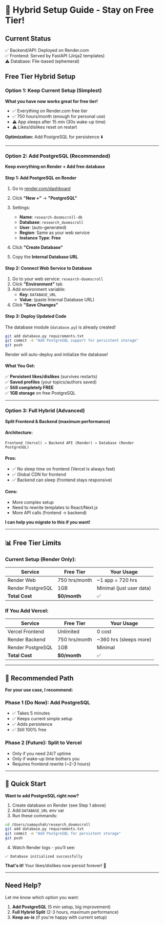 # 🎯 Hybrid Setup Guide - Stay on Free Tier!

## Current Status
✅ Backend/API: Deployed on Render.com  
✅ Frontend: Served by FastAPI (Jinja2 templates)  
⚠️ Database: File-based (ephemeral)  

## Free Tier Hybrid Setup

### Option 1: Keep Current Setup (Simplest)
**What you have now works great for free tier!**
- ✅ Everything on Render.com free tier
- ✅ 750 hours/month (enough for personal use)
- ⚠️ App sleeps after 15 min (30s wake-up time)
- ⚠️ Likes/dislikes reset on restart

**Optimization:** Add PostgreSQL for persistence ⬇️

---

### Option 2: Add PostgreSQL (Recommended)
**Keep everything on Render + Add free database**

#### Step 1: Add PostgreSQL on Render
1. Go to [render.com/dashboard](https://dashboard.render.com)
2. Click **"New +"** → **"PostgreSQL"**
3. Settings:
   - **Name**: `research-doomscroll-db`
   - **Database**: `research_doomscroll`
   - **User**: (auto-generated)
   - **Region**: Same as your web service
   - **Instance Type**: **Free**

4. Click **"Create Database"**
5. Copy the **Internal Database URL**

#### Step 2: Connect Web Service to Database
1. Go to your web service: `research-doomscroll`
2. Click **"Environment"** tab
3. Add environment variable:
   - **Key**: `DATABASE_URL`
   - **Value**: (paste Internal Database URL)
4. Click **"Save Changes"**

#### Step 3: Deploy Updated Code
The database module (`database.py`) is already created!

```bash
git add database.py requirements.txt
git commit -m "Add PostgreSQL support for persistent storage"
git push
```

Render will auto-deploy and initialize the database!

#### What You Get:
✅ **Persistent likes/dislikes** (survives restarts)  
✅ **Saved profiles** (your topics/authors saved)  
✅ **Still completely FREE**  
✅ **1GB storage** on free PostgreSQL  

---

### Option 3: Full Hybrid (Advanced)
**Split Frontend & Backend (maximum performance)**

#### Architecture:
```
Frontend (Vercel) → Backend API (Render) → Database (Render PostgreSQL)
```

#### Pros:
- ✅ No sleep time on frontend (Vercel is always fast)
- ✅ Global CDN for frontend
- ✅ Backend can sleep (frontend stays responsive)

#### Cons:
- More complex setup
- Need to rewrite templates to React/Next.js
- More API calls (frontend → backend)

**I can help you migrate to this if you want!**

---

## 📊 Free Tier Limits

### Current Setup (Render Only):
| Service | Free Tier | Your Usage |
|---------|-----------|------------|
| Render Web | 750 hrs/month | ~1 app = 720 hrs |
| Render PostgreSQL | 1GB | Minimal (just user data) |
| **Total Cost** | **$0/month** | ✅ |

### If You Add Vercel:
| Service | Free Tier | Your Usage |
|---------|-----------|------------|
| Vercel Frontend | Unlimited | 0 cost |
| Render Backend | 750 hrs/month | ~360 hrs (sleeps more) |
| Render PostgreSQL | 1GB | Minimal |
| **Total Cost** | **$0/month** | ✅ |

---

## 🚀 Recommended Path

**For your use case, I recommend:**

### Phase 1 (Do Now): Add PostgreSQL
- ✅ Takes 5 minutes
- ✅ Keeps current simple setup
- ✅ Adds persistence
- ✅ Still 100% free

### Phase 2 (Future): Split to Vercel
- Only if you need 24/7 uptime
- Only if wake-up time bothers you
- Requires frontend rewrite (~2-3 hours)

---

## 🎯 Quick Start

**Want to add PostgreSQL right now?**

1. Create database on Render (see Step 1 above)
2. Add `DATABASE_URL` env var
3. Run these commands:
```bash
cd /Users/samayshah/research_doomscroll
git add database.py requirements.txt
git commit -m "Add PostgreSQL for persistent storage"
git push
```

4. Watch Render logs - you'll see:
```
✅ Database initialized successfully
```

**That's it!** Your likes/dislikes now persist forever! 🎉

---

## Need Help?

Let me know which option you want:
1. **Add PostgreSQL** (5 min setup, big improvement)
2. **Full Hybrid Split** (2-3 hours, maximum performance)
3. **Keep as-is** (if you're happy with current setup)
